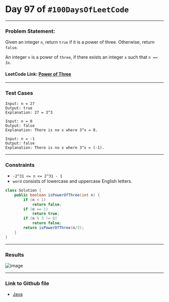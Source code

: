 # Day 97 of `#100DaysOfLeetCode`

___
### Problem Statement:  
Given an integer `n`, return `true` if it is a power of three. Otherwise, return `false`.

An integer `n` is a power of `three`, if there exists an integer `x` such that `n == 3x`.

#### LeetCode Link: [Power of Three](https://leetcode.com/problems/power-of-three/description/)
___


### Test Cases
```
Input: n = 27
Output: true
Explanation: 27 = 3^3
```
```
Input: n = 0
Output: false
Explanation: There is no x where 3^x = 0.
```
```
Input: n = -1
Output: false
Explanation: There is no x where 3^x = (-1).
```
___

### Constraints 
* `-2^31 <= n <= 2^31 - 1`
* `word` consists of lowercase and uppercase English letters.

```java
class Solution {
    public boolean isPowerOfThree(int n) {
        if (n < 1)
            return false;
        if (n == 1)
            return true;
        if (n % 3 != 0)
            return false;
        return isPowerOfThree(n/3);
    }
}
```
___
### Results
![image](https://github.com/studentdevelops/100DaysOfLeetCode/assets/31382363/794bf5fd-cc6a-4ff7-8269-6cccce7217db)

___

### Link to Github file  
* [Java](https://github.com/studentdevelops/100DaysOfLeetCode/blob/6f151e2bd8ae10b41a4666c0e3e9a8b31ee0fc44/Day97_Power_of_Three/code.java)
